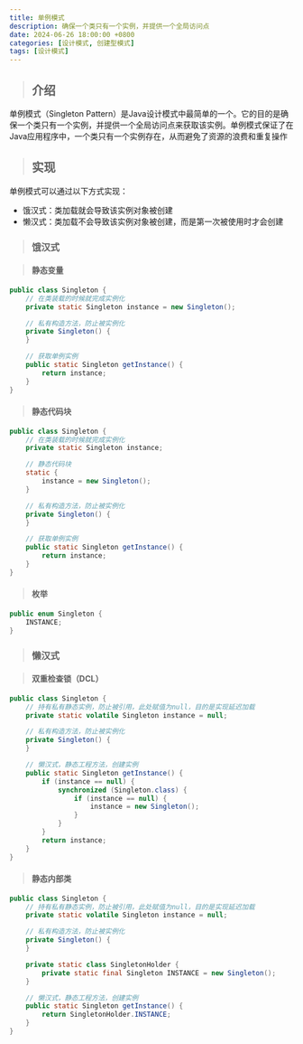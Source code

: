 ```yaml
---
title: 单例模式
description: 确保一个类只有一个实例，并提供一个全局访问点
date: 2024-06-26 18:00:00 +0800
categories: [设计模式, 创建型模式]
tags: [设计模式]
---
```


> ## 介绍

单例模式（Singleton Pattern）是Java设计模式中最简单的一个。它的目的是确保一个类只有一个实例，并提供一个全局访问点来获取该实例。单例模式保证了在Java应用程序中，一个类只有一个实例存在，从而避免了资源的浪费和重复操作

> ## 实现

单例模式可以通过以下方式实现：

- 饿汉式：类加载就会导致该实例对象被创建
- 懒汉式：类加载不会导致该实例对象被创建，而是第一次被使用时才会创建

> ### 饿汉式

> #### 静态变量

```java
public class Singleton {
    // 在类装载的时候就完成实例化
    private static Singleton instance = new Singleton();

    // 私有构造方法，防止被实例化
    private Singleton() {
    }

    // 获取单例实例
    public static Singleton getInstance() {
        return instance;
    }
}
```

> #### 静态代码块

```java
public class Singleton {
    // 在类装载的时候就完成实例化
    private static Singleton instance;

    // 静态代码块
    static {
        instance = new Singleton();
    }

    // 私有构造方法，防止被实例化
    private Singleton() {
    }

    // 获取单例实例
    public static Singleton getInstance() {
        return instance;
    }
}
```

> #### 枚举

```java
public enum Singleton {
    INSTANCE;
}
```

> ### 懒汉式

> #### 双重检查锁（DCL）

```java
public class Singleton {
    // 持有私有静态实例，防止被引用，此处赋值为null，目的是实现延迟加载
    private static volatile Singleton instance = null;

    // 私有构造方法，防止被实例化
    private Singleton() {
    }

    // 懒汉式，静态工程方法，创建实例
    public static Singleton getInstance() {
        if (instance == null) {
            synchronized (Singleton.class) {
                if (instance == null) {
                    instance = new Singleton();
                }
            }
        }
        return instance;
    }
}
```

> #### 静态内部类

```java
public class Singleton {
    // 持有私有静态实例，防止被引用，此处赋值为null，目的是实现延迟加载
    private static volatile Singleton instance = null;

    // 私有构造方法，防止被实例化
    private Singleton() {
    }

    private static class SingletonHolder {
        private static final Singleton INSTANCE = new Singleton();
    }

    // 懒汉式，静态工程方法，创建实例
    public static Singleton getInstance() {
        return SingletonHolder.INSTANCE;
    }
}
```
